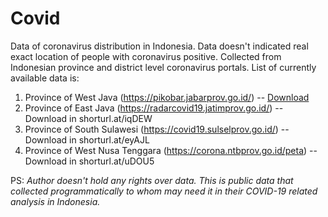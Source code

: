 # Covid
Data of coronavirus distribution in Indonesia. Data doesn't indicated real exact location of people with coronavirus positive. Collected from Indonesian province and district level coronavirus portals. List of currently available data is:
1. Province of West Java (https://pikobar.jabarprov.go.id/) -- [Download](shorturl.at/dpwQ6)
2. Province of East Java (https://radarcovid19.jatimprov.go.id/) -- Download in shorturl.at/iqDEW
3. Province of South Sulawesi (https://covid19.sulselprov.go.id/) -- Download in shorturl.at/eyAJL
4. Province of West Nusa Tenggara (https://corona.ntbprov.go.id/peta) -- Download in shorturl.at/uDOU5

PS: *Author doesn't hold any rights over data. This is public data that collected programmatically to whom may need it in their COVID-19 related analysis in Indonesia.*
